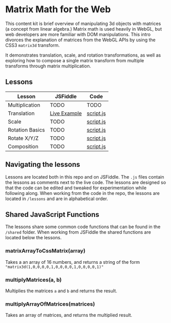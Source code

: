 # Matrix Math for the Web

This content kit is brief overview of manipulating 3d objects with matrices (a concept from linear algebra.) Matrix math is used heavily in WebGL, but web developers are more familiar with DOM manipulations. This intro divorces the explanation of matrices from the WebGL APIs by using the CSS3 `matrix3d` transform.

It demonstrates translation, scale, and rotation transformations, as well as exploring how to compose a single matrix transform from multiple transforms through matrix multiplication.

## Lessons

Lesson          | JSFiddle                                                       | Code
--------------- | -------------------------------------------------------------- | --------------------------------------------
Multiplication  | TODO                                                           | TODO
Translation     | [Live Example](https://jsfiddle.net/tatumcreative/g24mgw6y/)   | [script.js](lessons/02-translation/script.js)
Scale           | TODO                                                           | [script.js](lessons/03-scale/script.js)
Rotation Basics | TODO                                                           | [script.js](lessons/04-rotate/script.js)
Rotate X/Y/Z    | TODO                                                           | [script.js](lessons/05-rotate-all/script.js)
Composition     | TODO                                                           | [script.js](lessons/06-composition/script.js)

## Navigating the lessons

Lessons are located both in this repo and on JSFiddle. The `.js` files contain the lessons as comments next to the live code. The lessons are designed so that the code can be edited and tweaked for experimentation while following along. When working from the code in the repo, the lessons are located in `/lessons` and are in alphabetical order.

## Shared JavaScript Functions

The lessons share some common code functions that can be found in the `/shared` folder. When working from JSFiddle the shared functions are located below the lessons.

### matrixArrayToCssMatrix(array)

Takes a an array of 16 numbers, and returns a string of the form `"matrix3d(1,0,0,0,0,1,0,0,0,0,1,0,0,0,0,1)"`

### multiplyMatrices(a, b)

Multiplies the matrices `a` and `b` and returns the result.

### multiplyArrayOfMatrices(matrices)

Takes an array of matrices, and returns the multiplied result.
